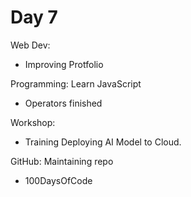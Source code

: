# Day 7

Web Dev:
- Improving Protfolio

Programming: Learn JavaScript
- Operators finished

Workshop:
- Training Deploying AI Model to Cloud.

GitHub: Maintaining repo
- 100DaysOfCode